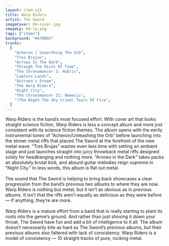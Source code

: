 ```yaml
---
layout: item.njk
title: Warp Riders
artist: The Sword
imageCover: 04-cover.jpg
imageLp: 04-lp.png
tags: ["items"]
background: "#e70803"
tracks:
  [
    "Acheron / Unearthing The Orb",
    "Tres Brujas",
    "Arrows In The Dark",
    "Through The Mists Of Time",
    "The Chronomancer I: Hubris",
    "Lawless Lands",
    "Astraea's Dream",
    "The Warp Riders",
    "Night City",
    "The Chronomancer II: Nemesis",
    "(The Night The Sky Cried) Tears Of Fire",
  ]
---
```


Warp Riders is the band’s most focused effort. With cover art that looks straight science fiction, Warp Riders is less a concept album and more just consistent with its science fiction themes. The album opens with the eerily instrumental tones of “Acheron/Unleashing the Orb” before launching into the stoner metal riffs that placed The Sword at the forefront of the new metal wave. “Tres Brujas” wastes even less time with setting an ambient stage and just launches straight into juicy throwback metal riffs designed solely for headbanging and nothing more. “Arrows in the Dark” takes packs an absolutely brutal kick, and absurd guitar melodies reign supreme in “Night City.” In less words, this album is flat out metal.
<br/><br/>
The sound that The Sword is helping to bring back showcases a clear progression from the band’s previous two albums to where they are now. Warp Riders is nothing but metal, but it isn’t as obvious as in previous albums. It isn’t that the riffs aren’t equally as delicious as they were before — if anything, they’re are more.
<br/><br/>
Warp Riders is a mature effort from a band that is really starting to plant its roots into the genre’s ground. And rather than just shoving it down your throat, The Sword have fun and add a bit of intelligence to it all. The album doesn’t necessarily bite as hard as The Sword’s previous albums, but their previous albums also faltered with lack of consistency. Warp Riders is a model of consistency — 10 straight tracks of pure, rocking metal.
